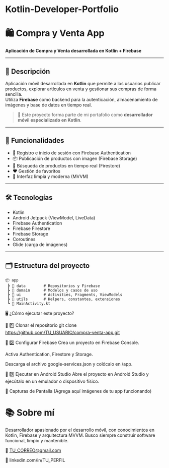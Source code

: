# Kotlin-Developer-Portfolio  

# 🛍️ Compra y Venta App  
**Aplicación de Compra y Venta desarrollada en Kotlin + Firebase**

---

## 📲 Descripción
Aplicación móvil desarrollada en **Kotlin** que permite a los usuarios publicar productos, explorar artículos en venta y gestionar sus compras de forma sencilla.  
Utiliza **Firebase** como backend para la autenticación, almacenamiento de imágenes y base de datos en tiempo real.

> 🚀 Este proyecto forma parte de mi portafolio como **desarrollador móvil especializado en Kotlin**.

---

## 🚧 Funcionalidades
- 🔐 Registro e inicio de sesión con Firebase Authentication  
- 📦 Publicación de productos con imagen (Firebase Storage)  
- 🔎 Búsqueda de productos en tiempo real (Firestore)  
- ❤️ Gestión de favoritos  
- 📱 Interfaz limpia y moderna (MVVM)

---

## 🛠️ Tecnologías
- Kotlin
- Android Jetpack (ViewModel, LiveData)
- Firebase Authentication
- Firebase Firestore
- Firebase Storage
- Coroutines
- Glide (carga de imágenes)

---

## 🗂️ Estructura del proyecto
```
📦 app
 ┣ 📂 data        # Repositorios y Firebase
 ┣ 📂 domain      # Modelos y casos de uso
 ┣ 📂 ui          # Activities, Fragments, ViewModels
 ┣ 📂 utils       # Helpers, constantes, extensiones
 ┗ 📜 MainActivity.kt
```

🖥️ ¿Cómo ejecutar este proyecto?

🔨 1️⃣ Clonar el repositorio
git clone https://github.com/TU_USUARIO/compra-venta-app.git

🔨 2️⃣ Configurar Firebase
Crea un proyecto en Firebase Console.

Activa Authentication, Firestore y Storage.

Descarga el archivo google-services.json y colócalo en /app.

🔨 3️⃣ Ejecutar en Android Studio
Abre el proyecto en Android Studio y ejecútalo en un emulador o dispositivo físico.

📸 Capturas de Pantalla
(Agrega aquí imágenes de tu app funcionando)

# 📚 Sobre mí
Desarrollador apasionado por el desarrollo móvil, con conocimientos en Kotlin, Firebase y arquitectura MVVM. Busco siempre construir software funcional, limpio y mantenible.

📧 TU_CORREO@gmail.com

💼 linkedin.com/in/TU_PERFIL


